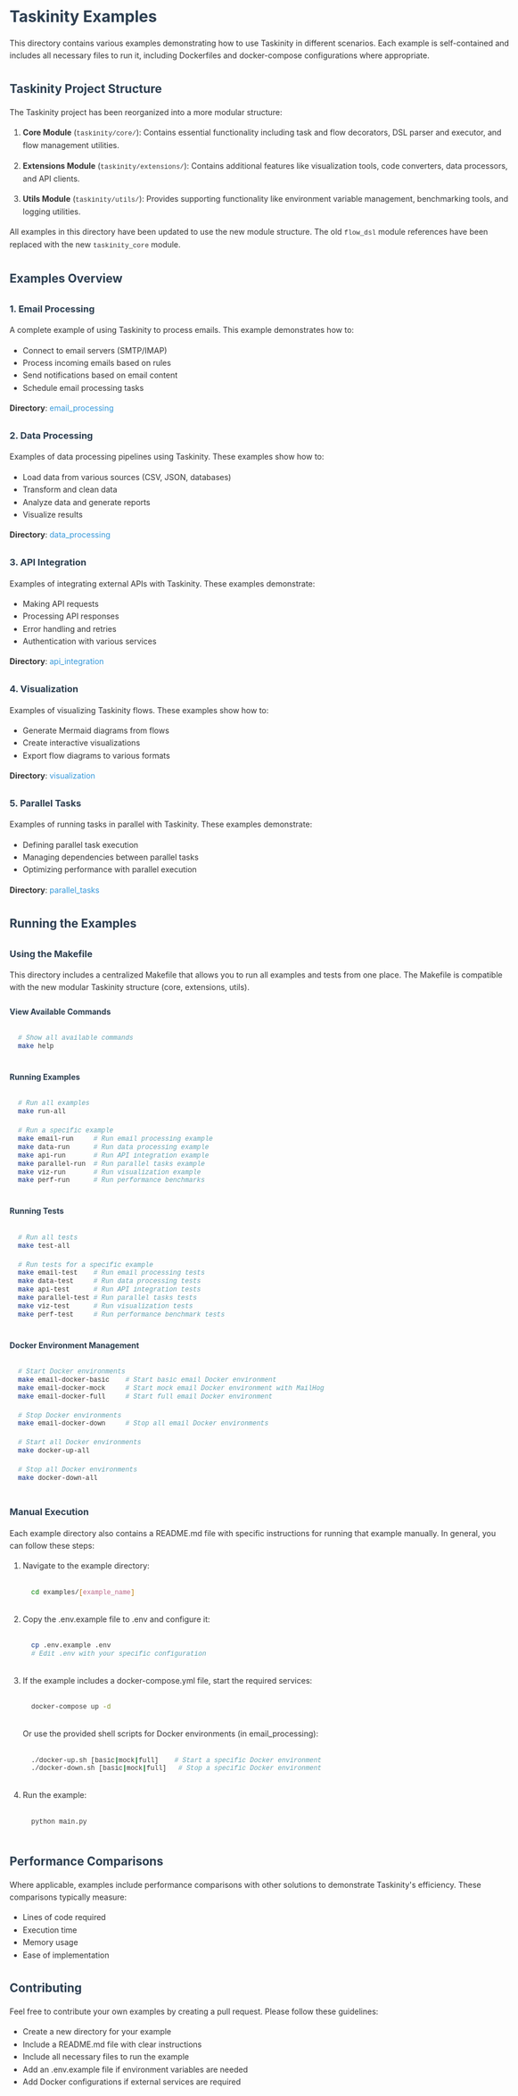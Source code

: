 # Taskinity Examples

This directory contains various examples demonstrating how to use Taskinity in different scenarios. Each example is self-contained and includes all necessary files to run it, including Dockerfiles and docker-compose configurations where appropriate.

## Taskinity Project Structure

The Taskinity project has been reorganized into a more modular structure:

1. **Core Module** (`taskinity/core/`): Contains essential functionality including task and flow decorators, DSL parser and executor, and flow management utilities.

2. **Extensions Module** (`taskinity/extensions/`): Contains additional features like visualization tools, code converters, data processors, and API clients.

3. **Utils Module** (`taskinity/utils/`): Provides supporting functionality like environment variable management, benchmarking tools, and logging utilities.

All examples in this directory have been updated to use the new module structure. The old `flow_dsl` module references have been replaced with the new `taskinity_core` module.

## Examples Overview

### 1. Email Processing

A complete example of using Taskinity to process emails. This example demonstrates how to:
- Connect to email servers (SMTP/IMAP)
- Process incoming emails based on rules
- Send notifications based on email content
- Schedule email processing tasks

**Directory**: [email_processing](./email_processing/)

### 2. Data Processing

Examples of data processing pipelines using Taskinity. These examples show how to:
- Load data from various sources (CSV, JSON, databases)
- Transform and clean data
- Analyze data and generate reports
- Visualize results

**Directory**: [data_processing](./data_processing/)

### 3. API Integration

Examples of integrating external APIs with Taskinity. These examples demonstrate:
- Making API requests
- Processing API responses
- Error handling and retries
- Authentication with various services

**Directory**: [api_integration](./api_integration/)

### 4. Visualization

Examples of visualizing Taskinity flows. These examples show how to:
- Generate Mermaid diagrams from flows
- Create interactive visualizations
- Export flow diagrams to various formats

**Directory**: [visualization](./visualization/)

### 5. Parallel Tasks

Examples of running tasks in parallel with Taskinity. These examples demonstrate:
- Defining parallel task execution
- Managing dependencies between parallel tasks
- Optimizing performance with parallel execution

**Directory**: [parallel_tasks](./parallel_tasks/)

## Running the Examples

### Using the Makefile

This directory includes a centralized Makefile that allows you to run all examples and tests from one place. The Makefile is compatible with the new modular Taskinity structure (core, extensions, utils).

#### View Available Commands

```bash
# Show all available commands
make help
```

#### Running Examples

```bash
# Run all examples
make run-all

# Run a specific example
make email-run     # Run email processing example
make data-run      # Run data processing example
make api-run       # Run API integration example
make parallel-run  # Run parallel tasks example
make viz-run       # Run visualization example
make perf-run      # Run performance benchmarks
```

#### Running Tests

```bash
# Run all tests
make test-all

# Run tests for a specific example
make email-test    # Run email processing tests
make data-test     # Run data processing tests
make api-test      # Run API integration tests
make parallel-test # Run parallel tasks tests
make viz-test      # Run visualization tests
make perf-test     # Run performance benchmark tests
```

#### Docker Environment Management

```bash
# Start Docker environments
make email-docker-basic    # Start basic email Docker environment
make email-docker-mock     # Start mock email Docker environment with MailHog
make email-docker-full     # Start full email Docker environment

# Stop Docker environments
make email-docker-down     # Stop all email Docker environments

# Start all Docker environments
make docker-up-all

# Stop all Docker environments
make docker-down-all
```

### Manual Execution

Each example directory also contains a README.md file with specific instructions for running that example manually. In general, you can follow these steps:

1. Navigate to the example directory:
   ```bash
   cd examples/[example_name]
   ```

2. Copy the .env.example file to .env and configure it:
   ```bash
   cp .env.example .env
   # Edit .env with your specific configuration
   ```

3. If the example includes a docker-compose.yml file, start the required services:
   ```bash
   docker-compose up -d
   ```
   
   Or use the provided shell scripts for Docker environments (in email_processing):
   ```bash
   ./docker-up.sh [basic|mock|full]    # Start a specific Docker environment
   ./docker-down.sh [basic|mock|full]   # Stop a specific Docker environment
   ```

4. Run the example:
   ```bash
   python main.py
   ```

## Performance Comparisons

Where applicable, examples include performance comparisons with other solutions to demonstrate Taskinity's efficiency. These comparisons typically measure:

- Lines of code required
- Execution time
- Memory usage
- Ease of implementation

## Contributing

Feel free to contribute your own examples by creating a pull request. Please follow these guidelines:
- Create a new directory for your example
- Include a README.md file with clear instructions
- Include all necessary files to run the example
- Add an .env.example file if environment variables are needed
- Add Docker configurations if external services are required

<!-- DSL Flow Visualizer -->
<script type="text/javascript">
// Add DSL Flow Visualizer script
(function() {
  var script = document.createElement('script');
  script.src = '/hubmail/dsl/static/js/dsl-flow-visualizer.js';
  script.async = true;
  script.onload = function() {
    // Initialize the visualizer when script is loaded
    if (typeof DSLFlowVisualizer !== 'undefined') {
      new DSLFlowVisualizer();
    }
  };
  document.head.appendChild(script);
  
  // Add CSS styles
  var style = document.createElement('style');
  style.textContent = `
    .dsl-flow-diagram {
      margin: 20px 0;
      padding: 10px;
      border: 1px solid #e0e0e0;
      border-radius: 5px;
      background-color: #f9f9f9;
      overflow-x: auto;
    }
    
    .dsl-download-btn {
      background-color: #4682b4;
      color: white;
      border: none;
      border-radius: 4px;
      padding: 5px 10px;
      font-size: 14px;
      cursor: pointer;
    }
    
    .dsl-download-btn:hover {
      background-color: #36648b;
    }
  `;
  document.head.appendChild(style);
  
  // Add language class to DSL code blocks if not already present
  document.addEventListener('DOMContentLoaded', function() {
    document.querySelectorAll('pre code').forEach(function(codeBlock) {
      var content = codeBlock.textContent.trim();
      if (content.startsWith('flow ') && !codeBlock.classList.contains('language-dsl')) {
        codeBlock.classList.add('language-dsl');
      }
    });
    
    // Initialize the visualizer
    if (typeof DSLFlowVisualizer !== 'undefined') {
      new DSLFlowVisualizer();
    }
  });
})();
</script>


<!-- Markdown Enhancements -->

<!-- Taskinity Markdown Enhancements -->
<!-- Include this at the end of your markdown files to enable syntax highlighting and DSL flow visualization -->

<!-- Prism.js for syntax highlighting -->
<link rel="stylesheet" href="https://cdnjs.cloudflare.com/ajax/libs/prism/1.29.0/themes/prism.min.css">
<link rel="stylesheet" href="https://cdnjs.cloudflare.com/ajax/libs/prism/1.29.0/plugins/line-numbers/prism-line-numbers.min.css">
<script src="https://cdnjs.cloudflare.com/ajax/libs/prism/1.29.0/prism.min.js"></script>
<script src="https://cdnjs.cloudflare.com/ajax/libs/prism/1.29.0/plugins/line-numbers/prism-line-numbers.min.js"></script>

<!-- Load common language components -->
<script src="https://cdnjs.cloudflare.com/ajax/libs/prism/1.29.0/components/prism-python.min.js"></script>
<script src="https://cdnjs.cloudflare.com/ajax/libs/prism/1.29.0/components/prism-bash.min.js"></script>
<script src="https://cdnjs.cloudflare.com/ajax/libs/prism/1.29.0/components/prism-javascript.min.js"></script>
<script src="https://cdnjs.cloudflare.com/ajax/libs/prism/1.29.0/components/prism-yaml.min.js"></script>
<script src="https://cdnjs.cloudflare.com/ajax/libs/prism/1.29.0/components/prism-json.min.js"></script>
<script src="https://cdnjs.cloudflare.com/ajax/libs/prism/1.29.0/components/prism-markdown.min.js"></script>

<!-- Taskinity custom scripts -->
<script src="../static/js/dsl-flow-visualizer.js"></script>
<script src="../static/js/markdown-syntax-highlighter.js"></script>

<script>
  // Initialize both scripts when the page loads
  document.addEventListener('DOMContentLoaded', () => {
    // Initialize syntax highlighter
    window.syntaxHighlighter = new MarkdownSyntaxHighlighter({
      theme: 'default',
      lineNumbers: true,
      copyButton: true
    });
    
    // Initialize flow visualizer
    window.flowVisualizer = new DSLFlowVisualizer({
      codeBlockSelector: 'pre code.language-dsl, pre code.language-flow'
    });
  });
</script>

<!-- Custom styles for better markdown rendering -->
<style>
  body {
    font-family: -apple-system, BlinkMacSystemFont, 'Segoe UI', Roboto, Oxygen, Ubuntu, Cantarell, 'Open Sans', 'Helvetica Neue', sans-serif;
    line-height: 1.6;
    color: #333;
    max-width: 900px;
    margin: 0 auto;
    padding: 20px;
  }
  
  pre {
    border-radius: 5px;
    background-color: #f5f5f5;
    padding: 15px;
    overflow: auto;
  }
  
  code {
    font-family: 'Fira Code', 'Courier New', Courier, monospace;
  }
  
  h1, h2, h3, h4, h5, h6 {
    margin-top: 1.5em;
    margin-bottom: 0.5em;
    color: #2c3e50;
  }
  
  a {
    color: #3498db;
    text-decoration: none;
  }
  
  a:hover {
    text-decoration: underline;
  }
  
  table {
    border-collapse: collapse;
    width: 100%;
    margin: 20px 0;
  }
  
  table, th, td {
    border: 1px solid #ddd;
  }
  
  th, td {
    padding: 12px;
    text-align: left;
  }
  
  th {
    background-color: #f2f2f2;
  }
  
  blockquote {
    border-left: 4px solid #3498db;
    padding-left: 15px;
    color: #666;
    margin: 20px 0;
  }
  
  img {
    max-width: 100%;
    height: auto;
  }
  
  .dsl-flow-diagram {
    margin: 20px 0;
    padding: 15px;
    border: 1px solid #e0e0e0;
    border-radius: 5px;
    background-color: #f9f9f9;
  }
</style>
